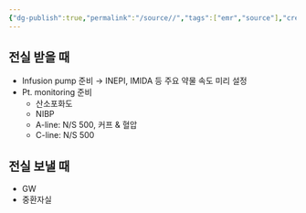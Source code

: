 ```yaml
---
{"dg-publish":true,"permalink":"/source//","tags":["emr","source"],"created":"2025-08-09T16:23:05.483+09:00","updated":"2025-08-16T13:40:12.300+09:00"}
---
```


## 전실 받을 때
- Infusion pump 준비 → INEPI, IMIDA 등 주요 약물 속도 미리 설정
- Pt. monitoring 준비
	- 산소포화도
	- NIBP
	- A-line: N/S 500, 커프 & 혈압
	- C-line: N/S 500 
## 전실 보낼 때
- GW
- 중환자실